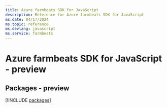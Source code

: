 ```yaml
---
title: Azure farmbeats SDK for JavaScript
description: Reference for Azure farmbeats SDK for JavaScript
ms.date: 04/17/2024
ms.topic: reference
ms.devlang: javascript
ms.service: farmbeats
---
```

# Azure farmbeats SDK for JavaScript - preview
## Packages - preview
[!INCLUDE [packages](farmbeats-index.md)]
